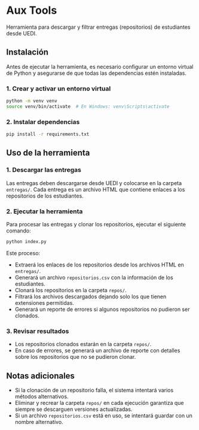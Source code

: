 # Aux Tools

Herramienta para descargar y filtrar entregas (repositorios) de estudiantes desde UEDI.

## Instalación

Antes de ejecutar la herramienta, es necesario configurar un entorno virtual de Python y asegurarse de que todas las dependencias estén instaladas.

### 1. Crear y activar un entorno virtual

```bash
python -m venv venv
source venv/bin/activate  # En Windows: venv\Scripts\activate
```

### 2. Instalar dependencias

```bash
pip install -r requirements.txt
```

## Uso de la herramienta

### 1. Descargar las entregas

Las entregas deben descargarse desde UEDI y colocarse en la carpeta `entregas/`. Cada entrega es un archivo HTML que contiene enlaces a los repositorios de los estudiantes.

### 2. Ejecutar la herramienta

Para procesar las entregas y clonar los repositorios, ejecutar el siguiente comando:

```bash
python index.py
```

Este proceso:

- Extraerá los enlaces de los repositorios desde los archivos HTML en `entregas/`.
- Generará un archivo `repositorios.csv` con la información de los estudiantes.
- Clonará los repositorios en la carpeta `repos/`.
- Filtrará los archivos descargados dejando solo los que tienen extensiones permitidas.
- Generará un reporte de errores si algunos repositorios no pudieron ser clonados.

### 3. Revisar resultados

- Los repositorios clonados estarán en la carpeta `repos/`.
- En caso de errores, se generará un archivo de reporte con detalles sobre los repositorios que no se pudieron clonar.

## Notas adicionales

- Si la clonación de un repositorio falla, el sistema intentará varios métodos alternativos.
- Eliminar y recrear la carpeta `repos/` en cada ejecución garantiza que siempre se descarguen versiones actualizadas.
- Si un archivo `repositorios.csv` está en uso, se intentará guardar con un nombre alternativo.
